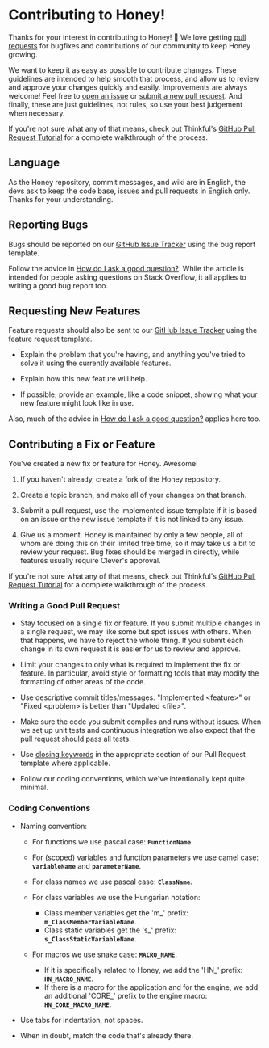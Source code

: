 Contributing to Honey!
======================

Thanks for your interest in contributing to Honey! :tada: We love getting [pull requests](https://www.quora.com/GitHub-What-is-a-pull-request) for bugfixes and contributions of our community to keep Honey growing.

We want to keep it as easy as possible to contribute changes. These guidelines are intended to help smooth that process, and allow us to review and approve your changes quickly and easily. Improvements are always welcome! Feel free to [open an issue][issue-tracker] or [submit a new pull request][submit-pr]. And finally, these are just guidelines, not rules, so use your best judgement when necessary.

If you're not sure what any of that means, check out Thinkful's [GitHub Pull Request Tutorial][thinkful-pr-tutorial] for a complete walkthrough of the process.

## Language

As the Honey repository, commit messages, and wiki are in English, the devs ask to keep the code base, issues and pull requests in English only.
Thanks for your understanding.

## Reporting Bugs

Bugs should be reported on our [GitHub Issue Tracker][issue-tracker] using the bug report template.

Follow the advice in [How do I ask a good question?][how-to-ask]. While the article is intended for people asking questions on Stack Overflow, it all applies to writing a good bug report too.

## Requesting New Features

Feature requests should also be sent to our [GitHub Issue Tracker][issue-tracker] using the feature request template.

- Explain the problem that you're having, and anything you've tried to solve it using the currently available features.

- Explain how this new feature will help.

- If possible, provide an example, like a code snippet, showing what your new feature might look like in use.

Also, much of the advice in [How do I ask a good question?][how-to-ask] applies here too.

## Contributing a Fix or Feature

You've created a new fix or feature for Honey. Awesome!

1. If you haven't already, create a fork of the Honey repository.

2. Create a topic branch, and make all of your changes on that branch.

3. Submit a pull request, use the implemented issue template if it is based on an issue or the new issue template if it is not linked to any issue.

4. Give us a moment. Honey is maintained by only a few people, all of whom are doing this on their limited free time, so it may take us a bit to review your request. Bug fixes should be merged in directly, while features usually require Clever's approval.

If you're not sure what any of that means, check out Thinkful's [GitHub Pull Request Tutorial](https://www.thinkful.com/learn/github-pull-request-tutorial/) for a complete walkthrough of the process.

### Writing a Good Pull Request

- Stay focused on a single fix or feature. If you submit multiple changes in a single request, we may like some but spot issues with others. When that happens, we have to reject the whole thing. If you submit each change in its own request it is easier for us to review and approve.

- Limit your changes to only what is required to implement the fix or feature. In particular, avoid style or formatting tools that may modify the formatting of other areas of the code.

- Use descriptive commit titles/messages. "Implemented \<feature\>" or "Fixed \<problem\> is better than "Updated \<file\>".

- Make sure the code you submit compiles and runs without issues. When we set up unit tests and continuous integration we also expect that the pull request should pass all tests.

- Use [closing keywords][github-help-closing-keywords] in the appropriate section of our Pull Request template where applicable.

- Follow our coding conventions, which we've intentionally kept quite minimal.

### Coding Conventions

- Naming convention:
  - For functions we use pascal case: **`FunctionName`**.
  - For (scoped) variables and function parameters we use camel case: **`variableName`** and **`parameterName`**.

  - For class names we use pascal case: **`ClassName`**.

  - For class variables we use the Hungarian notation:
    - Class member variables get the 'm_' prefix: **`m_ClassMemberVariableName`**.
    - Class static variables get the 's_' prefix: **`s_ClassStaticVariableName`**.

  - For macros we use snake case: **`MACRO_NAME`**.
    - If it is specifically related to Honey, we add the 'HN_' prefix: **`HN_MACRO_NAME`**.
    - If there is a macro for the application and for the engine, we add an additional 'CORE_' prefix to the engine macro:  **`HN_CORE_MACRO_NAME`**.

- Use tabs for indentation, not spaces.

- When in doubt, match the code that's already there.



[github]: https://github.com
[how-to-ask]: https://stackoverflow.com/help/how-to-ask
[issue-tracker]: https://github.com/CleverSource/Honey/issues
[submit-pr]: https://github.com/CleverSource/Honey/pulls
[thinkful-pr-tutorial]: https://www.thinkful.com/learn/github-pull-request-tutorial/
[github-help-closing-keywords]: https://help.github.com/en/articles/closing-issues-using-keywords